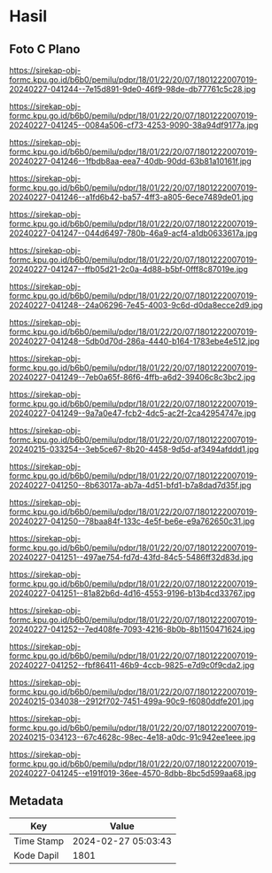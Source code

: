 # Hasil

## Foto C Plano

https://sirekap-obj-formc.kpu.go.id/b6b0/pemilu/pdpr/18/01/22/20/07/1801222007019-20240227-041244--7e15d891-9de0-46f9-98de-db77761c5c28.jpg

https://sirekap-obj-formc.kpu.go.id/b6b0/pemilu/pdpr/18/01/22/20/07/1801222007019-20240227-041245--0084a506-cf73-4253-9090-38a94df9177a.jpg

https://sirekap-obj-formc.kpu.go.id/b6b0/pemilu/pdpr/18/01/22/20/07/1801222007019-20240227-041246--1fbdb8aa-eea7-40db-90dd-63b81a10161f.jpg

https://sirekap-obj-formc.kpu.go.id/b6b0/pemilu/pdpr/18/01/22/20/07/1801222007019-20240227-041246--a1fd6b42-ba57-4ff3-a805-6ece7489de01.jpg

https://sirekap-obj-formc.kpu.go.id/b6b0/pemilu/pdpr/18/01/22/20/07/1801222007019-20240227-041247--044d6497-780b-46a9-acf4-a1db0633617a.jpg

https://sirekap-obj-formc.kpu.go.id/b6b0/pemilu/pdpr/18/01/22/20/07/1801222007019-20240227-041247--ffb05d21-2c0a-4d88-b5bf-0fff8c87019e.jpg

https://sirekap-obj-formc.kpu.go.id/b6b0/pemilu/pdpr/18/01/22/20/07/1801222007019-20240227-041248--24a06296-7e45-4003-9c6d-d0da8ecce2d9.jpg

https://sirekap-obj-formc.kpu.go.id/b6b0/pemilu/pdpr/18/01/22/20/07/1801222007019-20240227-041248--5db0d70d-286a-4440-b164-1783ebe4e512.jpg

https://sirekap-obj-formc.kpu.go.id/b6b0/pemilu/pdpr/18/01/22/20/07/1801222007019-20240227-041249--7eb0a65f-86f6-4ffb-a6d2-39406c8c3bc2.jpg

https://sirekap-obj-formc.kpu.go.id/b6b0/pemilu/pdpr/18/01/22/20/07/1801222007019-20240227-041249--9a7a0e47-fcb2-4dc5-ac2f-2ca42954747e.jpg

https://sirekap-obj-formc.kpu.go.id/b6b0/pemilu/pdpr/18/01/22/20/07/1801222007019-20240215-033254--3eb5ce67-8b20-4458-9d5d-af3494afddd1.jpg

https://sirekap-obj-formc.kpu.go.id/b6b0/pemilu/pdpr/18/01/22/20/07/1801222007019-20240227-041250--8b63017a-ab7a-4d51-bfd1-b7a8dad7d35f.jpg

https://sirekap-obj-formc.kpu.go.id/b6b0/pemilu/pdpr/18/01/22/20/07/1801222007019-20240227-041250--78baa84f-133c-4e5f-be6e-e9a762650c31.jpg

https://sirekap-obj-formc.kpu.go.id/b6b0/pemilu/pdpr/18/01/22/20/07/1801222007019-20240227-041251--497ae754-fd7d-43fd-84c5-5486ff32d83d.jpg

https://sirekap-obj-formc.kpu.go.id/b6b0/pemilu/pdpr/18/01/22/20/07/1801222007019-20240227-041251--81a82b6d-4d16-4553-9196-b13b4cd33767.jpg

https://sirekap-obj-formc.kpu.go.id/b6b0/pemilu/pdpr/18/01/22/20/07/1801222007019-20240227-041252--7ed408fe-7093-4216-8b0b-8b1150471624.jpg

https://sirekap-obj-formc.kpu.go.id/b6b0/pemilu/pdpr/18/01/22/20/07/1801222007019-20240227-041252--fbf86411-46b9-4ccb-9825-e7d9c0f9cda2.jpg

https://sirekap-obj-formc.kpu.go.id/b6b0/pemilu/pdpr/18/01/22/20/07/1801222007019-20240215-034038--2912f702-7451-499a-90c9-f6080ddfe201.jpg

https://sirekap-obj-formc.kpu.go.id/b6b0/pemilu/pdpr/18/01/22/20/07/1801222007019-20240215-034123--67c4628c-98ec-4e18-a0dc-91c942ee1eee.jpg

https://sirekap-obj-formc.kpu.go.id/b6b0/pemilu/pdpr/18/01/22/20/07/1801222007019-20240227-041245--e191f019-36ee-4570-8dbb-8bc5d599aa68.jpg


## Metadata

| Key        | Value               |
| ---------- | ------------------- |
| Time Stamp | 2024-02-27 05:03:43 |
| Kode Dapil | 1801                |



